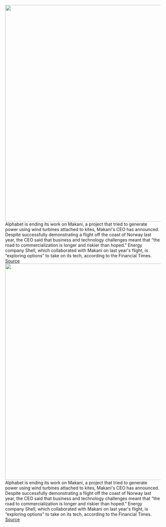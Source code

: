 <img src='https://cdn.vox-cdn.com/thumbor/Vn-c4bvoCXyFdcVqgaPDab5E_mk=/0x0:2000x1333/1200x800/filters:focal(1233x442:1553x762)/cdn.vox-cdn.com/uploads/chorus_image/image/66334893/1_4.0.jpg' width='700px' /><br/>
Alphabet is ending its work on Makani, a project that tried to generate power using wind turbines attached to kites, Makani's CEO has announced. Despite successfully demonstrating a flight off the coast of Norway last year, the CEO said that business and technology challenges meant that “the road to commercialization is longer and riskier than hoped.” Energy company Shell, which collaborated with Makani on last year's flight, is “exploring options” to take on its tech, according to the Financial Times.
<a href='https://www.theverge.com/2020/2/19/21143540/alphabet-discontinues-makani-flying-wind-turbine-drone-kites-clean-energy'> Source <a/><img src='https://cdn.vox-cdn.com/thumbor/Vn-c4bvoCXyFdcVqgaPDab5E_mk=/0x0:2000x1333/1200x800/filters:focal(1233x442:1553x762)/cdn.vox-cdn.com/uploads/chorus_image/image/66334893/1_4.0.jpg' width='700px' /><br/>
Alphabet is ending its work on Makani, a project that tried to generate power using wind turbines attached to kites, Makani's CEO has announced. Despite successfully demonstrating a flight off the coast of Norway last year, the CEO said that business and technology challenges meant that “the road to commercialization is longer and riskier than hoped.” Energy company Shell, which collaborated with Makani on last year's flight, is “exploring options” to take on its tech, according to the Financial Times.
<a href='https://www.theverge.com/2020/2/19/21143540/alphabet-discontinues-makani-flying-wind-turbine-drone-kites-clean-energy'> Source <a/>
